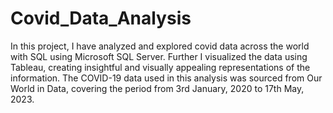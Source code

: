 # Covid_Data_Analysis
In this project, I have analyzed and explored covid data across the world with SQL using Microsoft SQL Server. Further I visualized the data using Tableau, creating insightful and visually appealing representations of the information. The COVID-19 data used in this analysis was sourced from Our World in Data, covering the period from 3rd January, 2020 to 17th May, 2023.
